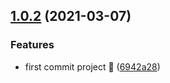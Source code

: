 ## [1.0.2](https://github.com/fz6m/yarn-resolutions/compare/6942a2830c8e9a71b8ad8b0d3c0e3fc9c351ad4d...v1.0.2) (2021-03-07)


### Features

* first commit project 🌸 ([6942a28](https://github.com/fz6m/yarn-resolutions/commit/6942a2830c8e9a71b8ad8b0d3c0e3fc9c351ad4d))



